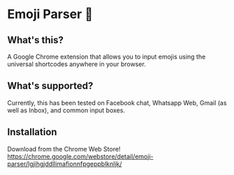 # Emoji Parser :baby_chick:

## What's this?
A Google Chrome extension that allows you to input emojis using the universal shortcodes anywhere in your browser.

## What's supported?
Currently, this has been tested on Facebook chat, Whatsapp Web, Gmail (as well as Inbox), and common input boxes.

## Installation
Download from the Chrome Web Store! https://chrome.google.com/webstore/detail/emoji-parser/lgjihgjddllimafionnfpgeppblknljk/
